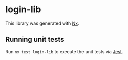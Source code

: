 # login-lib

This library was generated with [Nx](https://nx.dev).

## Running unit tests

Run `nx test login-lib` to execute the unit tests via [Jest](https://jestjs.io).
